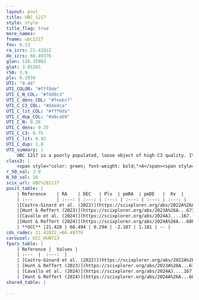 ```yaml
---
layout: post
title: UBC 1217
style: style
title_flag: true
more_names: 
fname: ubc1217
fov: 0.13
ra_icrs: 21.42822
de_icrs: 66.49376
glon: 126.35002
glat: 3.85365
r50: 3.9
plx: 0.2939
UTI: "0.44"
UTI_COLOR: "#fff8de"
UTI_C_N_COL: "#fdd9c3"
UTI_C_dens_COL: "#feebcf"
UTI_C_C3_COL: "#d4edca"
UTI_C_lit_COL: "#fff6da"
UTI_C_dup_COL: "#a6cab9"
UTI_C_N: 0.26
UTI_C_dens: 0.35
UTI_C_C3: 0.75
UTI_C_lit: 0.42
UTI_C_dup: 1.0
UTI_summary: |
    UBC 1217 is a poorly populated, loose object of high C3 quality. It was recently reported in the literature.
class3: |
    <span style="color: green; font-weight: bold;">A</span><span style="color: #FFC300; font-weight: bold;">B</span>
r_50_val: 3.9
N_50_val: 26
scix_url: UBC%201217
posit_table: |
    | Reference    | RA    | DEC   | Plx  | pmRA  | pmDE   |  Rv  |
    | :---         | :---: | :---: | :---: | :---: | :---: | :---: |
    |[Castro-Ginard et al. (2022)](https://scixplorer.org/abs/2022A%26A...661A.118C) | 21.41 | 66.49 | 0.29 | -2.18 | 1.2 | -- |
    |[Hunt & Reffert (2023)](https://scixplorer.org/abs/2023A%26A...673A.114H) | 21.439 | 66.478 | 0.288 | -2.168 | 1.169 | -- |
    |[Cavallo et al. (2024)](https://scixplorer.org/abs/2024AJ....167...12C) | 21.426 | 66.495 | 0.296 | -- | -- | -- |
    |[Hunt & Reffert (2024)](https://scixplorer.org/abs/2024A%26A...686A..42H) | 21.439 | 66.478 | 0.288 | -2.168 | 1.169 | -- |
    | **UCC** |21.428 | 66.494 | 0.294 | -2.187 | 1.181 | -- | 
cds_radec: 21.42822,+66.49376
carousel: UCC_HUNT23
fpars_table: |
    | Reference |  Values |
    | :---  |  :---:  |
    | [Castro-Ginard et al. (2022)](https://scixplorer.org/abs/2022A%26A...661A.118C) | `AV=2.218, Dist=3743, logAge=7.732` |
    | [Hunt & Reffert (2023)](https://scixplorer.org/abs/2023A%26A...673A.114H) | `AV50=2.971, diffAV50=1.736, MOD50=12.381, logAge50=8.006` |
    | [Cavallo et al. (2024)](https://scixplorer.org/abs/2024AJ....167...12C) | `AV50=3.0, dMod50=13.65, logAge50=7.76, [Fe/H]50=0.92` |
    | [Hunt & Reffert (2024)](https://scixplorer.org/abs/2024A%26A...686A..42H) | `MassJ=301.990` |
shared_table: |
    
---
```

